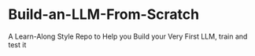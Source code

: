 # Build-an-LLM-From-Scratch
A Learn-Along Style Repo to Help you Build your Very First LLM, train and test it
